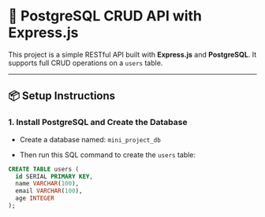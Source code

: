 # 🚀 PostgreSQL CRUD API with Express.js

This project is a simple RESTful API built with **Express.js** and **PostgreSQL**. It supports full CRUD operations on a `users` table.

---

## 📦 Setup Instructions

### 1. Install PostgreSQL and Create the Database

- Create a database named: `mini_project_db`

- Then run this SQL command to create the `users` table:

```sql
CREATE TABLE users (
  id SERIAL PRIMARY KEY,
  name VARCHAR(100),
  email VARCHAR(100),
  age INTEGER
);
